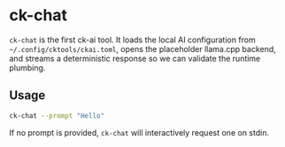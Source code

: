 # ck-chat

`ck-chat` is the first ck-ai tool. It loads the local AI configuration from
`~/.config/cktools/ckai.toml`, opens the placeholder llama.cpp backend, and
streams a deterministic response so we can validate the runtime plumbing.

## Usage

```bash
ck-chat --prompt "Hello"
```

If no prompt is provided, `ck-chat` will interactively request one on stdin.

